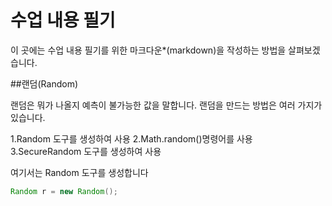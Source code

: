 # 수업 내용 필기

이 곳에는 수업 내용 필기를 위한 마크다운*(markdown)을 작성하는 방법을 살펴보겠습니다.

##랜덤(Random)

랜덤은 뭐가 나올지 예측이 불가능한 값을 말합니다.
랜덤을 만드는 방법은 여러 가지가 있습니다.

1.Random 도구를 생성하여 사용
2.Math.random()명령어를 사용
3.SecureRandom 도구를 생성하여 사용

여기서는 Random 도구를 생성합니다

```java
Random r = new Random();
```
